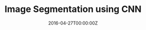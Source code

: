 ---
title: Image Segmentation using CNN 
summary: Segmentation of White Blood Cells and Brachial Plexus from Ultrasound  Images using CNN based UNet architecture.

tags:
- Machine Learning
- Computer Vision
- Research Projects
date: "2016-04-27T00:00:00Z"

# Optional external URL for project (replaces project detail page).
external_link: "https://drive.google.com/file/d/16S-s08RS0hTJ0E0sHZWvnKGN3z0h1hia/view?usp=sharing"

image:
  #caption: Photo by rawpixel on Unsplash
  focal_point: Smart

links:
url_code: ""
url_pdf: ""
url_slides: ""
url_video: ""

# Slides (optional).
#   Associate this project with Markdown slides.
#   Simply enter your slide deck's filename without extension.
#   E.g. `slides = "example-slides"` references `content/slides/example-slides.md`.
#   Otherwise, set `slides = ""`.
slides: ""
---